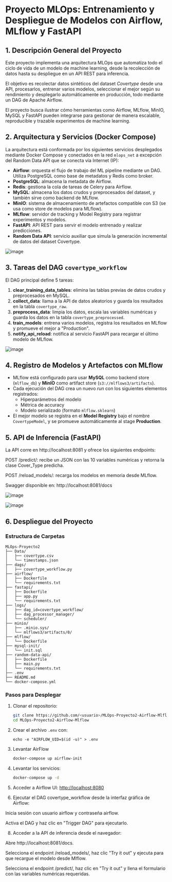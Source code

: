 # Proyecto MLOps: Entrenamiento y Despliegue de Modelos con Airflow, MLflow y FastAPI

## 1. Descripción General del Proyecto

Este proyecto implementa una arquitectura MLOps que automatiza todo el ciclo de vida de un modelo de machine learning, desde la recolección de datos hasta su despliegue en un API REST para inferencia.

El objetivo es recolectar datos sintéticos del dataset *Covertype* desde una API, procesarlos, entrenar varios modelos, seleccionar el mejor según su rendimiento y desplegarlo automáticamente en producción, todo mediante un DAG de Apache Airflow.

El proyecto busca ilustrar cómo herramientas como Airflow, MLflow, MinIO, MySQL y FastAPI pueden integrarse para gestionar de manera escalable, reproducible y trazable experimentos de machine learning.

## 2. Arquitectura y Servicios (Docker Compose)

La arquitectura está conformada por los siguientes servicios desplegados mediante Docker Compose y conectados en la red `mlops_net` a excepción del Random Data API que se conecta via Internet (IP):

- **Airflow**: orquesta el flujo de trabajo del ML pipeline mediante un DAG. Utiliza PostgreSQL como base de metadatos y Redis como broker.
- **PostgreSQL**: almacena la metadata de Airflow.
- **Redis**: gestiona la cola de tareas de Celery para Airflow.
- **MySQL**: almacena los datos crudos y preprocesados del dataset, y también sirve como backend de MLflow.
- **MinIO**: sistema de almacenamiento de artefactos compatible con S3 (se usa como store de modelos para MLflow).
- **MLflow**: servidor de tracking y Model Registry para registrar experimentos y modelos.
- **FastAPI**: API REST para servir el modelo entrenado y realizar predicciones.
- **Random Data API**: servicio auxiliar que simula la generación incremental de datos del dataset Covertype.

![image](https://github.com/user-attachments/assets/c301c903-1fa1-492a-9945-3dd5a5513cef)


## 3. Tareas del DAG `covertype_workflow`

El DAG principal define 5 tareas:

1. **clear_training_data_tables**: elimina las tablas previas de datos crudos y preprocesados en MySQL.
2. **collect_data**: llama a la API de datos aleatorios y guarda los resultados en la tabla `covertype_raw`.
3. **preprocess_data**: limpia los datos, escala las variables numéricas y guarda los datos en la tabla `covertype_preprocessed`.
4. **train_models**: entrena varios modelos, registra los resultados en MLflow y promueve el mejor a "Production".
5. **notify_api_reload**: notifica al servicio FastAPI para recargar el último modelo de MLflow.

![image](https://github.com/user-attachments/assets/e8ce7ada-d84e-4ee4-8d08-e059a5322c96)


## 4. Registro de Modelos y Artefactos con MLflow

- MLflow está configurado para usar **MySQL** como backend store (`mlflow_db`) y **MinIO** como artifact store (`s3://mlflows3/artifacts`).
- Cada ejecución del DAG crea un nuevo *run* con los siguientes elementos registrados:
  - Hiperparámetros del modelo
  - Métrica de accuracy
  - Modelo serializado (formato `mlflow.sklearn`)
- El mejor modelo se registra en el **Model Registry** bajo el nombre `CovertypeModel`, y se promueve automáticamente al stage **Production**.

## 5. API de Inferencia (FastAPI)

La API corre en http://localhost:8081 y ofrece los siguientes endpoints:

POST /predict/: recibe un JSON con las 10 variables numéricas y retorna la clase Cover_Type predicha.

POST /reload_models/: recarga los modelos en memoria desde MLflow.

Swagger disponible en: http://localhost:8081/docs

![image](https://github.com/user-attachments/assets/f0769a60-5b49-4049-b267-90ed5cb7a2ba)

![image](https://github.com/user-attachments/assets/10cb1e9b-d682-4bc4-9c44-92bfc6ae6850)


## 6. Despliegue del Proyecto

### Estructura de Carpetas

```
MLOps-Proyecto2
├── Data/
│   ├── covertype.csv
│   └── timestamps.json
├── dags/
│   ├── covertype_workflow.py
├── airflow/
│   ├── Dockerfile
│   └── requirements.txt
├── fastapi/
│   ├── Dockerfile
│   ├── app.py
│   └── requirements.txt
├── logs/
│   ├── dag_id=covertype_workflow/
│   ├── dag_processor_manager/
│   └── scheduler/
├── minio/
│   ├── .minio.sys/
│   └── mlflows3/artifacts/0/
├── mlflow/
│   └── Dockerfile
├── mysql-init/
│   └── init.sql
├── random-data-api/
│   ├── Dockerfile
│   ├── main.py
│   └── requirements.txt
├── .env
├── README.md
└── docker-compose.yml
```

### Pasos para Desplegar

1. Clonar el repositorio:
   ```bash
   git clone https://github.com/<usuario>/MLOps-Proyecto2-Airflow-Mlflow.git
   cd MLOps-Proyecto2-Airflow-Mlflow
   ```

2. Crear el archivo `.env` con:
   ```dotenv
   echo -e "AIRFLOW_UID=$(id -u)" > .env
   ```

3. Levantar AirFlow
   ```bash
   docker-compose up airflow-init
   ```
5. Levantar los servicios:
   ```bash
   docker-compose up -d
   ```

6. Acceder a Airflow UI:
   [http://localhost:8080](http://localhost:8080)

7. Ejecutar el DAG covertype_workflow desde la interfaz gráfica de Airflow:
  
  Inicia sesión con usuario airflow y contraseña airflow.
  
  Activa el DAG y haz clic en "Trigger DAG" para ejecutarlo.

8. Acceder a la API de inferencia desde el navegador:

Abre http://localhost:8081/docs.

Selecciona el endpoint /reload_models/, haz clic "Try it out" y ejecuta para que recargue el modelo desde Mlflow.

Selecciona el endpoint /predict/, haz clic en "Try it out" y llena el formulario con las variables numéricas requeridas.



